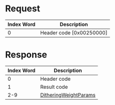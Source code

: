 # Request

| Index Word | Description                |
|------------|----------------------------|
| 0          | Header code \[0x00250000\] |

# Response

| Index Word | Description                                                               |
|------------|---------------------------------------------------------------------------|
| 0          | Header code                                                               |
| 1          | Result code                                                               |
| 2-9        | [DitheringWeightParams](Camera_Services#DitheringWeightParams "wikilink") |